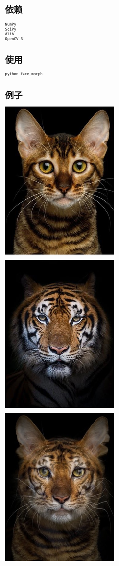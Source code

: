 # 依赖
```
NumPy
SciPy
dlib
OpenCV 3
```

# 使用
```bash
python face_morph
```

# 例子

![cat](./assets/cat.jpg)

![tiger](./assets/tiger.jpg)

![cat_tiger_morphed](./assets/cat_tiger_morphed.jpg)
